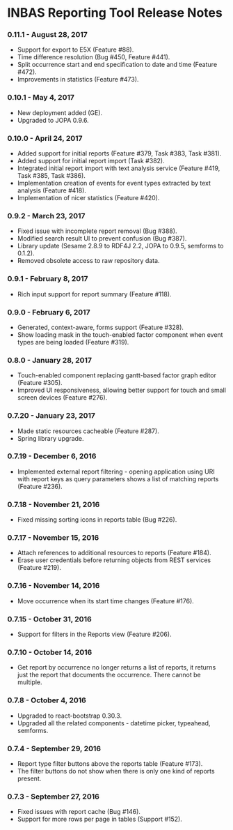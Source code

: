 # INBAS Reporting Tool Release Notes

### 0.11.1 - August 28, 2017
- Support for export to E5X (Feature #88).
- Time difference resolution (Bug #450, Feature #441). 
- Split occurrence start and end specification to date and time (Feature #472).
- Improvements in statistics (Feature #473).

### 0.10.1 - May 4, 2017
- New deployment added (GE).
- Upgraded to JOPA 0.9.6.

### 0.10.0 - April 24, 2017
- Added support for initial reports (Feature #379, Task #383, Task #381).
- Added support for initial report import (Task #382).
- Integrated initial report import with text analysis service (Feature #419, Task #385, Task #386).
- Implementation creation of events for event types extracted by text analysis (Feature #418).
- Implementation of nicer statistics (Feature #420).

### 0.9.2 - March 23, 2017
- Fixed issue with incomplete report removal (Bug #388).
- Modified search result UI to prevent confusion (Bug #387).
- Library update (Sesame 2.8.9 to RDF4J 2.2, JOPA to 0.9.5, semforms to 0.1.2).
- Removed obsolete access to raw repository data.

### 0.9.1 - February 8, 2017
- Rich input support for report summary (Feature #118).

### 0.9.0 - February 6, 2017
- Generated, context-aware, forms support (Feature #328).
- Show loading mask in the touch-enabled factor component when event types are being loaded (Feature #319).

### 0.8.0 - January 28, 2017
- Touch-enabled component replacing gantt-based factor graph editor (Feature #305).
- Improved UI responsiveness, allowing better support for touch and small screen devices (Feature #276).

### 0.7.20 - January 23, 2017
- Made static resources cacheable (Feature #287).
- Spring library upgrade.

### 0.7.19 - December 6, 2016
- Implemented external report filtering - opening application using
URI with report keys as query parameters shows a list of matching reports (Feature #236).

### 0.7.18 - November 21, 2016
- Fixed missing sorting icons in reports table (Bug #226).

### 0.7.17 - November 15, 2016
- Attach references to additional resources to reports (Feature #184).
- Erase user credentials before returning objects from REST services (Feature #219).

### 0.7.16 - November 14, 2016
- Move occurrence when its start time changes (Feature #176).

### 0.7.15 - October 31, 2016
- Support for filters in the Reports view (Feature #206).

### 0.7.10 - October 14, 2016
- Get report by occurrence no longer returns a list of reports, it returns just the report that
documents the occurrence. There cannot be multiple.

### 0.7.8 - October 4, 2016
- Upgraded to react-bootstrap 0.30.3.
- Upgraded all the related components - datetime picker, typeahead, semforms.

### 0.7.4 - September 29, 2016
- Report type filter buttons above the reports table (Feature #173).
- The filter buttons do not show when there is only one kind of reports present.

### 0.7.3 - September 27, 2016
- Fixed issues with report cache (Bug #146).
- Support for more rows per page in tables (Support #152).
